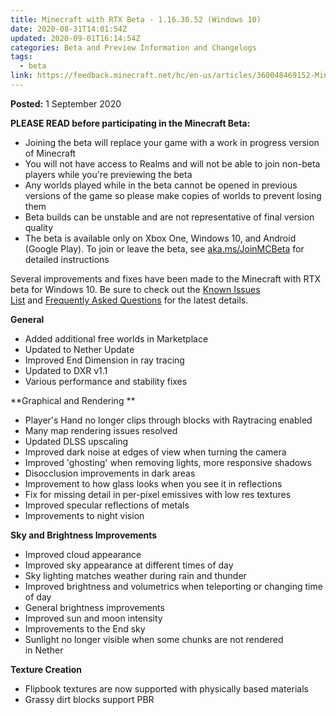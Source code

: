 ```yaml
---
title: Minecraft with RTX Beta - 1.16.30.52 (Windows 10)
date: 2020-08-31T14:01:54Z
updated: 2020-09-01T16:14:54Z
categories: Beta and Preview Information and Changelogs
tags:
  - beta
link: https://feedback.minecraft.net/hc/en-us/articles/360048469152-Minecraft-with-RTX-Beta-1-16-30-52-Windows-10-
---
```


**Posted:** 1 September 2020

**PLEASE READ before participating in the Minecraft Beta:**

-   Joining the beta will replace your game with a work in progress version of Minecraft
-   You will not have access to Realms and will not be able to join non-beta players while you\'re previewing the beta
-   Any worlds played while in the beta cannot be opened in previous versions of the game so please make copies of worlds to prevent losing them
-   Beta builds can be unstable and are not representative of final version quality
-   The beta is available only on Xbox One, Windows 10, and Android (Google Play). To join or leave the beta, see [aka.ms/JoinMCBeta](https://aka.ms/JoinMCBeta) for detailed instructions

Several improvements and fixes have been made to the Minecraft with RTX beta for Windows 10. Be sure to check out the [Known Issues List](https://help.minecraft.net/hc/en-us/articles/360042255511-Minecraft-with-RTX-Beta-Known-Issues-List) and [Frequently Asked Questions](https://help.minecraft.net/hc/en-us/articles/360041035092-Minecraft-NVIDIA-RTX-FAQ) for the latest details.

**General** 

-   Added additional free worlds in Marketplace 
-   Updated to Nether Update 
-   Improved End Dimension in ray tracing  
-   Updated to DXR v1.1 
-   Various performance and stability fixes 

**Graphical and Rendering ** 

-   Player\'s Hand no longer clips through blocks with Raytracing enabled 
-   Many map rendering issues resolved 
-   Updated DLSS upscaling 
-   Improved dark noise at edges of view when turning the camera 
-   Improved 'ghosting' when removing lights, more responsive shadows 
-   Disocclusion improvements in dark areas  
-   Improvement to how glass looks when you see it in reflections  
-   Fix for missing detail in per-pixel emissives with low res textures 
-   Improved specular reflections of metals 
-   Improvements to night vision 

**Sky and Brightness Improvements** 

-   Improved cloud appearance 
-   Improved sky appearance at different times of day 
-   Sky lighting matches weather during rain and thunder  
-   Improved brightness and volumetrics when teleporting or changing time of day 
-   General brightness improvements 
-   Improved sun and moon intensity 
-   Improvements to the End sky 
-   Sunlight no longer visible when some chunks are not rendered in Nether 

**Texture Creation** 

-   Flipbook textures are now supported with physically based materials 
-   Grassy dirt blocks support PBR

